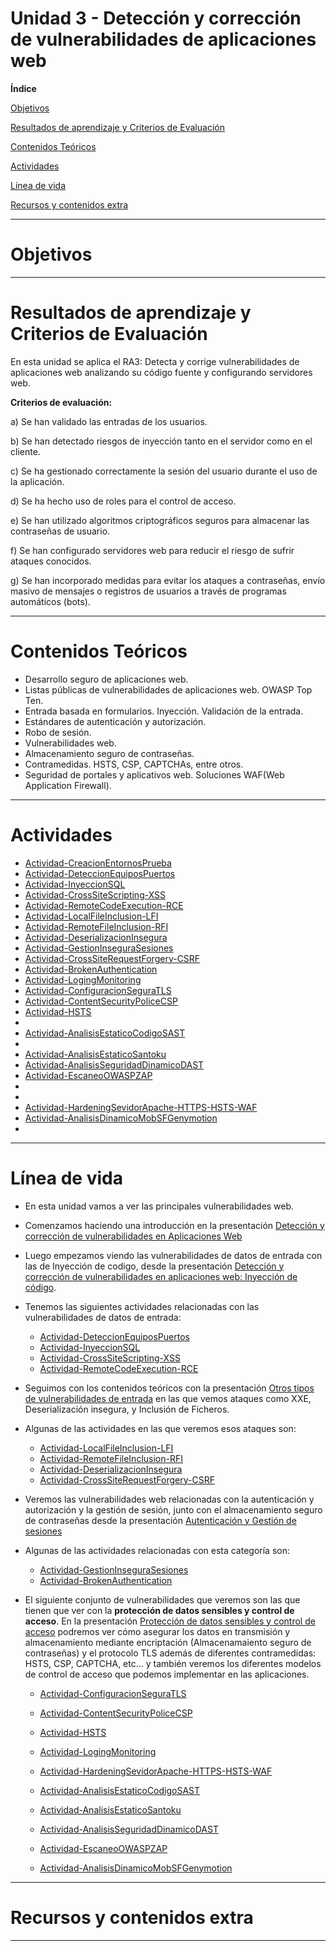 # Unidad 3 - Detección y corrección de vulnerabilidades de aplicaciones web

**Índice**

[Objetivos](#objetivos)

[Resultados de aprendizaje y Criterios de Evaluación](#resultados-de-aprendizaje-y-criterios-de-evaluación)

[Contenidos Teóricos](#contenidos-teóricos)

[Actividades](#actividades)

[Línea de vida](#línea-de-vida)

[Recursos y contenidos extra](#recursos-y-contenidos-extra)

---
# Objetivos

---

# Resultados de aprendizaje y Criterios de Evaluación

En esta unidad se aplica el RA3: Detecta y corrige vulnerabilidades de aplicaciones web analizando su código fuente y configurando servidores web.

**Criterios de evaluación:**

a)	Se han validado las entradas de los usuarios.

b)	Se han detectado riesgos de inyección tanto en el servidor como en el cliente.

c)	Se ha gestionado correctamente la sesión del usuario durante el uso de la aplicación.

d)	Se ha hecho uso de roles para el control de acceso.

e)	Se han utilizado algoritmos criptográficos seguros para almacenar las contraseñas de usuario.

f)	Se han configurado servidores web para reducir el riesgo de sufrir ataques conocidos.

g)	Se han incorporado medidas para evitar los ataques a contraseñas, envío masivo de mensajes o registros de usuarios a través de programas automáticos (bots).


---
# Contenidos Teóricos

- Desarrollo seguro de aplicaciones web.
- Listas públicas de vulnerabilidades de aplicaciones web. OWASP Top Ten.
- Entrada basada en formularios. Inyección. Validación de la entrada.
- Estándares de autenticación y autorización.
- Robo de sesión.
- Vulnerabilidades web.
- Almacenamiento seguro de contraseñas.
- Contramedidas. HSTS, CSP, CAPTCHAs, entre otros.
- Seguridad de portales y aplicativos web. Soluciones WAF(Web Application Firewall).


---
# Actividades

- [Actividad-CreacionEntornosPrueba](./Actividad-CreacionEntornoPrueba/README.md)
- [Actividad-DeteccionEquiposPuertos](Actividad-DeteccionEquiposPuertos/README.md)
- [Actividad-InyeccionSQL](Actividad-InyeccionSQL/README.md)
- [Actividad-CrossSiteScripting-XSS](Actividad-CrossSiteScripting-XSS/README.md)
- [Actividad-RemoteCodeExecution-RCE](Actividad-RemoteCodeExecution-RCE/README.md)
- [Actividad-LocalFileInclusion-LFI](Actividad-LocalFileInclusion-LFI/README.md)
- [Actividad-RemoteFileInclusion-RFI](Actividad-RemoteFileInclusion-RFI/README.md)
- [Actividad-DeserializacionInsegura](Actividad-DeserializacionInsegura/README.md)
- [Actividad-GestionInseguraSesiones](Actividad-GestionInseguraSesiones/README.md)
- [Actividad-CrossSiteRequestForgery-CSRF](Actividad-CrossSiteRequestForgery-CSRF/README.md)
- [Actividad-BrokenAuthentication](Actividad-BrokenAuthentication/README.md)
- [Actividad-LogingMonitoring](Actividad-LogingMonitoring/README.md)
- [Actividad-ConfiguracionSeguraTLS](Actividad-ConfiguracionSeguraTLS/README.md)
- [Actividad-ContentSecurityPoliceCSP](Actividad-ContentSecurityPoliceCSP/README.md)
- [Actividad-HSTS](Actividad-HSTS/README.md)
- [](/README.md)
- [Actividad-AnalisisEstaticoCodigoSAST](Actividad-AnalisisEstaticoCodigoSAST/README.md)
- [](/README.md)
- [Actividad-AnalisisEstaticoSantoku](Actividad-AnalisisEstaticoSantoku/README.md)
- [Actividad-AnalisisSeguridadDinamicoDAST](Actividad-AnalisisSeguridadDinamicoDAST/README.md)
- [Actividad-EscaneoOWASPZAP](Actividad-EscaneoOWASPZAP/README.md)
- [](/README.md)
- [](/README.md)
- [Actividad-HardeningSevidorApache-HTTPS-HSTS-WAF](Actividad-HardeningSevidorApache-HTTPS-HSTS-WAF/README.md)
- [Actividad-AnalisisDinamicoMobSFGenymotion](Actividad-AnalisisDinamicoMobSFGenymotion/README.md)
- [](/README.md)


---

# Línea de vida
- En esta unidad vamos a ver las principales vulnerabilidades web.
- Comenzamos haciendo una introducción en la presentación [Detección y corrección de vulnerabilidades en Aplicaciones Web](./ContenidosTeoricos/PPSUnidad3-DeteccionCorrecionVulnerabilidadesWeb.pdf)
- Luego empezamos viendo las vulnerabilidades de datos de entrada con las de Inyección de codigo, desde la presentación [Detección y corrección de vulnerabilidades en aplicaciones web: Inyección de código](./ContenidosTeoricos/PPSUnidad3-VulnerabilidadesInyeccionCodigo.pdf).
- Tenemos las siguientes actividades relacionadas con las vulnerabilidades de datos de entrada:
    - [Actividad-DeteccionEquiposPuertos](Actividad-DeteccionEquiposPuertos/README.md)
    - [Actividad-InyeccionSQL](Actividad-InyeccionSQL/README.md)
    - [Actividad-CrossSiteScripting-XSS](Actividad-CrossSiteScripting-XSS/README.md)
    - [Actividad-RemoteCodeExecution-RCE](Actividad-RemoteCodeExecution-RCE/README.md)

- Seguimos con los contenidos teóricos con la presentación [Otros tipos de vulnerabilidades de entrada](./ContenidosTeoricos/PPSUnidad3-OtrasVulnerabilidadesEntrada.pdf) en las que vemos ataques como XXE, Deserialización insegura, y Inclusión de Ficheros.
- Algunas de las actividades en las que veremos esos ataques son:
    - [Actividad-LocalFileInclusion-LFI](Actividad-LocalFileInclusion-LFI/README.md)
    - [Actividad-RemoteFileInclusion-RFI](Actividad-RemoteFileInclusion-RFI/README.md)
    - [Actividad-DeserializacionInsegura](Actividad-DeserializacionInsegura/README.md)
    - [Actividad-CrossSiteRequestForgery-CSRF](Actividad-CrossSiteRequestForgery-CSRF/README.md)

- Veremos las vulnerabilidades web relacionadas con la autenticación y autorización y la gestión de sesión, junto con el almacenamiento seguro de contraseñas desde la presentación [Autenticación y Gestión de sesiones](./ContenidosTeoricos/PPSUnidad3-AutenticacionGestionSesiones.pdf)
- Algunas de las actividades relacionadas con esta categoría son:

    - [Actividad-GestionInseguraSesiones](Actividad-GestionInseguraSesiones/README.md)
    - [Actividad-BrokenAuthentication](Actividad-BrokenAuthentication/README.md)
- El siguiente conjunto de vulnerabilidades que veremos son las que tienen que ver con la __protección de datos sensibles y control de acceso__. En la presentación [Protección de datos sensibles y control de acceso](./ContenidosTeoricos/PPSUnidad3-ProteccionDatosSensiblesControlAcceso.pdf) podremos ver cómo asegurar los datos en transmisión y almacenamiento mediante encriptación (Almacenamaiento seguro de contraseñas) y el protocolo TLS además de diferentes contramedidas: HSTS, CSP, CAPTCHA, etc... y también veremos los diferentes modelos de control de acceso que podemos implementar en las aplicaciones.
    - [Actividad-ConfiguracionSeguraTLS](Actividad-ConfiguracionSeguraTLS/README.md)
    - [Actividad-ContentSecurityPoliceCSP](Actividad-ContentSecurityPoliceCSP/README.md)
    - [Actividad-HSTS](Actividad-HSTS/README.md)
    - [Actividad-LogingMonitoring](Actividad-LogingMonitoring/README.md) 

    - [Actividad-HardeningSevidorApache-HTTPS-HSTS-WAF](Actividad-HardeningSevidorApache-HTTPS-HSTS-WAF/README.md)


    - [Actividad-AnalisisEstaticoCodigoSAST](Actividad-AnalisisEstaticoCodigoSAST/README.md)
    - [Actividad-AnalisisEstaticoSantoku](Actividad-AnalisisEstaticoSantoku/README.md)
    - [Actividad-AnalisisSeguridadDinamicoDAST](Actividad-AnalisisSeguridadDinamicoDAST/README.md)
    - [Actividad-EscaneoOWASPZAP](Actividad-EscaneoOWASPZAP/README.md)
    - [Actividad-AnalisisDinamicoMobSFGenymotion](Actividad-AnalisisDinamicoMobSFGenymotion/README.md)

---

# Recursos y contenidos extra
---
